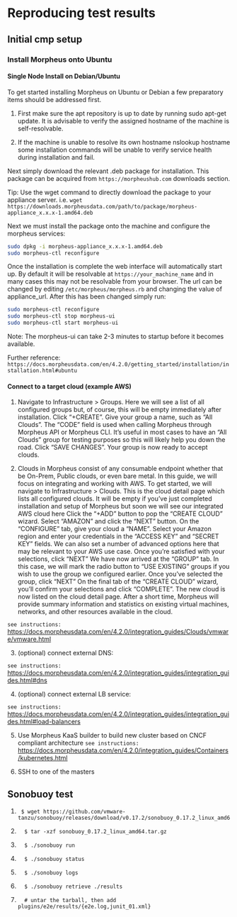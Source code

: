 # Reproducing test results

## Initial cmp setup

### Install Morpheus onto Ubuntu

#### Single Node Install on Debian/Ubuntu

To get started installing Morpheus on Ubuntu or Debian a few preparatory items should be addressed first.

1. First make sure the apt repository is up to date by running sudo apt-get update. It is advisable to verify the assigned hostname of the machine is self-resolvable.

2. If the machine is unable to resolve its own hostname nslookup hostname some installation commands will be unable to verify service health during installation and fail.

Next simply download the relevant .deb package for installation. This package can be acquired from `https://morpheushub.com` downloads section.

Tip: Use the wget command to directly download the package to your appliance server. i.e. `wget https://downloads.morpheusdata.com/path/to/package/morpheus-appliance_x.x.x-1.amd64.deb`

Next we must install the package onto the machine and configure the morpheus services:

```bash
sudo dpkg -i morpheus-appliance_x.x.x-1.amd64.deb
sudo morpheus-ctl reconfigure
```

Once the installation is complete the web interface will automatically start up. By default it will be resolvable at `https://your_machine_name` and in many cases this may not be resolvable from your browser. The url can be changed by editing `/etc/morpheus/morpheus.rb` and changing the value of appliance_url. After this has been changed simply run:

```bash
sudo morpheus-ctl reconfigure
sudo morpheus-ctl stop morpheus-ui
sudo morpheus-ctl start morpheus-ui
```

Note: The morpheus-ui can take 2-3 minutes to startup before it becomes available.

Further reference:
`https://docs.morpheusdata.com/en/4.2.0/getting_started/installation/installation.html#ubuntu`

#### Connect to a target cloud (example AWS)

1. Navigate to Infrastructure > Groups. Here we will see a list of all configured groups but, of course, this will be empty immediately after installation. Click “+CREATE”. Give your group a name, such as “All Clouds”. The “CODE” field is used when calling Morpheus through Morpheus API or Morpheus CLI. It’s useful in most cases to have an “All Clouds” group for testing purposes so this will likely help you down the road.  Click “SAVE CHANGES”. Your group is now ready to accept clouds.

2. Clouds in Morpheus consist of any consumable endpoint whether that be On-Prem, Public clouds, or even bare metal. In this guide, we will focus on integrating and working with AWS.
    To get started, we will navigate to Infrastructure > Clouds. This is the cloud detail page which lists all configured clouds. It will be empty if you’ve just completed installation and setup of Morpheus but soon we will see our integrated AWS cloud here
    Click the “+ADD” button to pop the “CREATE CLOUD” wizard. Select “AMAZON” and click the “NEXT” button.
    On the “CONFIGURE” tab, give your cloud a “NAME”. Select your Amazon region and enter your credentials in the “ACCESS KEY” and “SECRET KEY” fields. We can also set a number of advanced options here that may be relevant to your AWS use case.
    Once you’re satisfied with your selections, click “NEXT”
    We have now arrived at the “GROUP” tab. In this case, we will mark the radio button to “USE EXISTING” groups if you wish to use the group we configured earlier.
    Once you’ve selected the group, click “NEXT”
    On the final tab of the “CREATE CLOUD” wizard, you’ll confirm your selections and click “COMPLETE”. The new cloud is now listed on the cloud detail page. After a short time, Morpheus will provide summary information and statistics on existing virtual machines, networks, and other resources available in the cloud.


``
see instructions:
``
https://docs.morpheusdata.com/en/4.2.0/integration_guides/Clouds/vmware/vmware.html

3.  (optional) connect external DNS:

``
see instructions:
``
https://docs.morpheusdata.com/en/4.2.0/integration_guides/integration_guides.html#dns

4.  (optional) connect external LB service:

``
see instructions:
``
https://docs.morpheusdata.com/en/4.2.0/integration_guides/integration_guides.html#load-balancers

5.  Use Morpheus KaaS builder to build new cluster based on CNCF compliant architecture
``
see instructions:
``
https://docs.morpheusdata.com/en/4.2.0/integration_guides/Containers/kubernetes.html

6.  SSH to one of the masters

## Sonobuoy test

1.      $ wget https://github.com/vmware-tanzu/sonobuoy/releases/download/v0.17.2/sonobuoy_0.17.2_linux_amd64.tar.gz
2.       $ tar -xzf sonobuoy_0.17.2_linux_amd64.tar.gz
3.       $ ./sonobuoy run
4.       $ ./sonobuoy status
5.       $ ./sonobuoy logs
6.       $ ./sonobuoy retrieve ./results
7.       # untar the tarball, then add plugins/e2e/results/{e2e.log,junit_01.xml}

